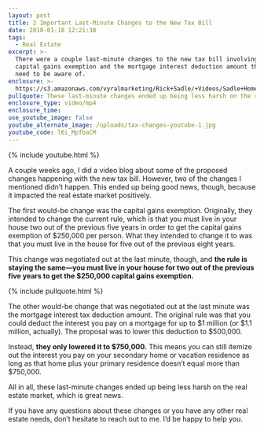```yaml
---
layout: post
title: 2 Important Last-Minute Changes to the New Tax Bill
date: 2018-01-18 12:21:38
tags:
  - Real Estate
excerpt: >-
  There were a couple last-minute changes to the new tax bill involving the
  capital gains exemption and the mortgage interest deduction amount that you
  need to be aware of.
enclosure: >-
  https://s3.amazonaws.com/vyralmarketing/Rick+Sadle/+Videos/Sadle+Home+Selling+Team-+2+Important+Last-Minute+Changes+to+the+New+Tax+Bill.mp4
pullquote: These last-minute changes ended up being less harsh on the real estate market.
enclosure_type: video/mp4
enclosure_time:
use_youtube_image: false
youtube_alternate_image: /uploads/tax-changes-youtube-1.jpg
youtube_code: l6i_MpfbaCM
---
```



{% include youtube.html %}

A couple weeks ago, I did a video blog about some of the proposed changes happening with the new tax bill. However, two of the changes I mentioned didn’t happen. This ended up being good news, though, because it impacted the real estate market positively. &nbsp;

The first would-be change was the capital gains exemption. Originally, they intended to change the current rule, which is that you must live in your house two out of the previous five years in order to get the capital gains exemption of $250,000 per person. What they intended to change it to was that you must live in the house for five out of the previous eight years.

This change was negotiated out at the last minute, though, and **the rule is staying the same—you must live in your house for two out of the previous five years to get the $250,000 capital gains exemption.**

{% include pullquote.html %}

The other would-be change that was negotiated out at the last minute was the mortgage interest tax deduction amount. The original rule was that you could deduct the interest you pay on a mortgage for up to $1 million (or $1.1 million, actually). The proposal was to lower this deduction to $500,000.

Instead, **they only lowered it to $750,000.** This means you can still itemize out the interest you pay on your secondary home or vacation residence as long as that home plus your primary residence doesn’t equal more than $750,000.

All in all, these last-minute changes ended up being less harsh on the real estate market, which is great news.

If you have any questions about these changes or you have any other real estate needs, don’t hesitate to reach out to me. I’d be happy to help you.